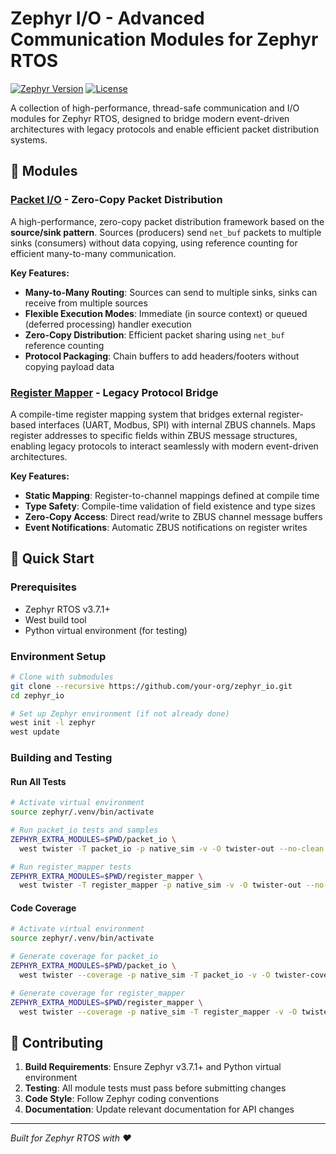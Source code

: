 # Zephyr I/O - Advanced Communication Modules for Zephyr RTOS

[![Zephyr Version](https://img.shields.io/badge/zephyr-v3.7.1-blue)](https://github.com/zephyrproject-rtos/zephyr)
[![License](https://img.shields.io/badge/license-Apache%202.0-green)](LICENSE)

A collection of high-performance, thread-safe communication and I/O modules for Zephyr RTOS, designed to bridge modern event-driven architectures with legacy protocols and enable efficient packet distribution systems.

## 🔧 Modules

### [Packet I/O](packet_io/) - Zero-Copy Packet Distribution

A high-performance, zero-copy packet distribution framework based on the **source/sink pattern**. Sources (producers) send `net_buf` packets to multiple sinks (consumers) without data copying, using reference counting for efficient many-to-many communication.

**Key Features:**
- **Many-to-Many Routing**: Sources can send to multiple sinks, sinks can receive from multiple sources
- **Flexible Execution Modes**: Immediate (in source context) or queued (deferred processing) handler execution
- **Zero-Copy Distribution**: Efficient packet sharing using `net_buf` reference counting
- **Protocol Packaging**: Chain buffers to add headers/footers without copying payload data

### [Register Mapper](register_mapper/) - Legacy Protocol Bridge

A compile-time register mapping system that bridges external register-based interfaces (UART, Modbus, SPI) with internal ZBUS channels. Maps register addresses to specific fields within ZBUS message structures, enabling legacy protocols to interact seamlessly with modern event-driven architectures.

**Key Features:**
- **Static Mapping**: Register-to-channel mappings defined at compile time
- **Type Safety**: Compile-time validation of field existence and type sizes
- **Zero-Copy Access**: Direct read/write to ZBUS channel message buffers
- **Event Notifications**: Automatic ZBUS notifications on register writes

## 🚀 Quick Start

### Prerequisites

- Zephyr RTOS v3.7.1+
- West build tool
- Python virtual environment (for testing)

### Environment Setup

```bash
# Clone with submodules
git clone --recursive https://github.com/your-org/zephyr_io.git
cd zephyr_io

# Set up Zephyr environment (if not already done)
west init -l zephyr
west update
```

### Building and Testing

#### Run All Tests

```bash
# Activate virtual environment
source zephyr/.venv/bin/activate

# Run packet_io tests and samples
ZEPHYR_EXTRA_MODULES=$PWD/packet_io \
  west twister -T packet_io -p native_sim -v -O twister-out --no-clean

# Run register_mapper tests
ZEPHYR_EXTRA_MODULES=$PWD/register_mapper \
  west twister -T register_mapper -p native_sim -v -O twister-out --no-clean
```

#### Code Coverage

```bash
# Activate virtual environment
source zephyr/.venv/bin/activate

# Generate coverage for packet_io
ZEPHYR_EXTRA_MODULES=$PWD/packet_io \
  west twister --coverage -p native_sim -T packet_io -v -O twister-coverage --no-clean

# Generate coverage for register_mapper
ZEPHYR_EXTRA_MODULES=$PWD/register_mapper \
  west twister --coverage -p native_sim -T register_mapper -v -O twister-coverage --no-clean
```

## 🤝 Contributing

1. **Build Requirements**: Ensure Zephyr v3.7.1+ and Python virtual environment
2. **Testing**: All module tests must pass before submitting changes
3. **Code Style**: Follow Zephyr coding conventions
4. **Documentation**: Update relevant documentation for API changes

---

*Built for Zephyr RTOS with ❤️*